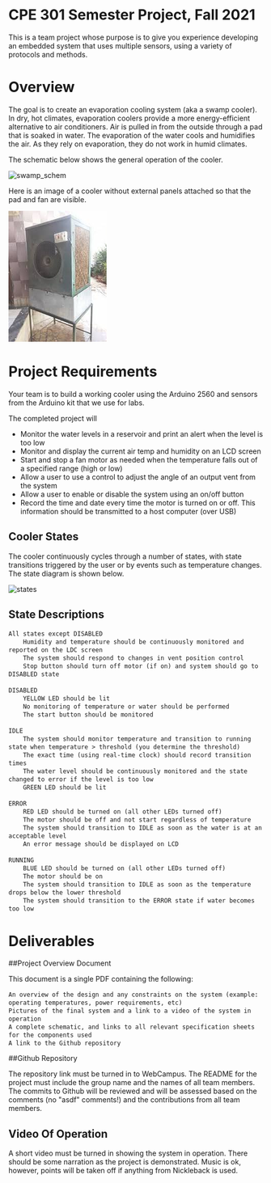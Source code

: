 # CPE 301 Semester Project, Fall 2021

This is a team project whose purpose is to give you experience developing an embedded system that uses multiple sensors, using a variety of protocols and methods.

# Overview

The goal is to create an evaporation cooling system (aka a swamp cooler). In dry, hot climates, evaporation coolers provide a more energy-efficient alternative to air conditioners. Air is pulled in from the outside through a pad that is soaked in water. The evaporation of the water cools and humidifies the air. As they rely on evaporation, they do not work in humid climates.

The schematic below shows the general operation of the cooler.

![swamp_schem](./swamp_schem.jpeg)

Here is an image of a cooler without external panels attached so that the pad and fan are visible.

![swamp_cooler](./swamp_cooler.jpeg)

# Project Requirements

Your team is to build a working cooler using the Arduino 2560 and sensors from the Arduino kit that we use for labs.

The completed project will

* Monitor the water levels in a reservoir and print an alert when the level is too low
* Monitor and display the current air temp and humidity on an LCD screen
* Start and stop a fan motor as needed when the temperature falls out of a specified range (high or low)
* Allow a user to use a control to adjust the angle of an output vent from the system
* Allow a user to enable or disable the system using an on/off button
* Record the time and date every time the motor is turned on or off. This information should be transmitted to a host computer (over USB)

## Cooler States

The cooler continuously cycles through a number of states, with state transitions triggered by the user or by events such as temperature changes. The state diagram is shown below.

![states](./states.jpeg)

## State Descriptions

    All states except DISABLED
        Humidity and temperature should be continuously monitored and reported on the LDC screen
        The system should respond to changes in vent position control
        Stop button should turn off motor (if on) and system should go to DISABLED state

    DISABLED
        YELLOW LED should be lit
        No monitoring of temperature or water should be performed
        The start button should be monitored

    IDLE
        The system should monitor temperature and transition to running state when temperature > threshold (you determine the threshold)
        The exact time (using real-time clock) should record transition times
        The water level should be continuously monitored and the state changed to error if the level is too low
        GREEN LED should be lit

    ERROR
        RED LED should be turned on (all other LEDs turned off)
        The motor should be off and not start regardless of temperature
        The system should transition to IDLE as soon as the water is at an acceptable level
        An error message should be displayed on LCD

    RUNNING
        BLUE LED should be turned on (all other LEDs turned off)
        The motor should be on
        The system should transition to IDLE as soon as the temperature drops below the lower threshold
        The system should transition to the ERROR state if water becomes too low

# Deliverables
##Project Overview Document

This document is a single PDF containing the following:

    An overview of the design and any constraints on the system (example: operating temperatures, power requirements, etc)
    Pictures of the final system and a link to a video of the system in operation
    A complete schematic, and links to all relevant specification sheets for the components used
    A link to the Github repository

##Github Repository

The repository link must be turned in to WebCampus. The README for the project must include the group name and the names of all team members. The commits to Github will be reviewed and will be assessed based on the comments (no "asdf" comments!) and the contributions from all team members.

## Video Of Operation

A short video must be turned in showing the system in operation. There should be some narration as the project is demonstrated. Music is ok, however, points will be taken off if anything from Nickleback is used.
